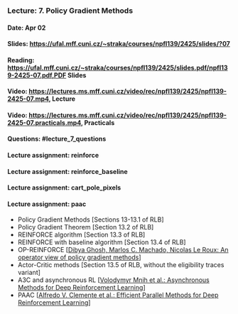 ### Lecture: 7. Policy Gradient Methods
#### Date: Apr 02
#### Slides: https://ufal.mff.cuni.cz/~straka/courses/npfl139/2425/slides/?07
#### Reading: https://ufal.mff.cuni.cz/~straka/courses/npfl139/2425/slides.pdf/npfl139-2425-07.pdf,PDF Slides
#### Video: https://lectures.ms.mff.cuni.cz/video/rec/npfl139/2425/npfl139-2425-07.mp4, Lecture
#### Video: https://lectures.ms.mff.cuni.cz/video/rec/npfl139/2425/npfl139-2425-07.practicals.mp4, Practicals
#### Questions: #lecture_7_questions
#### Lecture assignment: reinforce
#### Lecture assignment: reinforce_baseline
#### Lecture assignment: cart_pole_pixels
#### Lecture assignment: paac

- Policy Gradient Methods [Sections 13-13.1 of RLB]
- Policy Gradient Theorem [Section 13.2 of RLB]
- REINFORCE algorithm [Section 13.3 of RLB]
- REINFORCE with baseline algorithm [Section 13.4 of RLB]
- OP-REINFORCE [[Dibya Ghosh, Marlos C. Machado, Nicolas Le Roux: An operator view of policy gradient methods](https://arxiv.org/abs/2006.11266)]
- Actor-Critic methods [Section 13.5 of RLB, without the eligibility traces variant]
- A3C and asynchronous RL [[Volodymyr Mnih et al.: Asynchronous Methods for Deep Reinforcement Learning](https://arxiv.org/abs/1602.01783)]
- PAAC [[Alfredo V. Clemente et al.: Efficient Parallel Methods for Deep Reinforcement Learning](https://arxiv.org/abs/1705.04862)]
